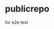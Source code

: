 # publicrepo
for e2e test













































































































































































































































































































































































































































































































































































































































































































































































































































































































































































































































































































































































































































































































































































































































































































































































































































































































































































































































































































































































































































































































































































































































































































































































































































































































































































































































































































































































































































































































































































































































































































































































































































































































































































































































































































































































































































































































































































































































































































































































































































































































































































































































































































































































































































































































































































































































































































































































































































